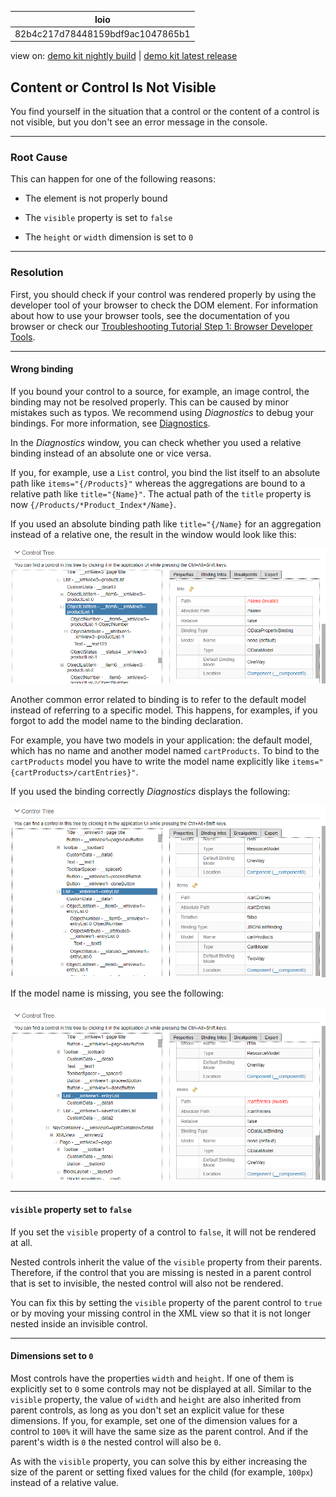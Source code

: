 <!-- copy82b4c217d78448159bdf9ac1047865b1 -->

| loio |
| -----|
| 82b4c217d78448159bdf9ac1047865b1 |

<div id="loio">

view on: [demo kit nightly build](https://openui5nightly.hana.ondemand.com/#/topic/82b4c217d78448159bdf9ac1047865b1) | [demo kit latest release](https://openui5.hana.ondemand.com/#/topic/82b4c217d78448159bdf9ac1047865b1)</div>

## Content or Control Is Not Visible

You find yourself in the situation that a control or the content of a control is not visible, but you don't see an error message in the console.

***

<a name="copy82b4c217d78448159bdf9ac1047865b1__section_mng_k2v_tz"/>

### Root Cause

This can happen for one of the following reasons:

-   The element is not properly bound

-   The `visible` property is set to `false`

-   The `height` or `width` dimension is set to `0`


***

<a name="copy82b4c217d78448159bdf9ac1047865b1__section_edr_n2v_tz"/>

### Resolution

First, you should check if your control was rendered properly by using the developer tool of your browser to check the DOM element. For information about how to use your browser tools, see the documentation of you browser or check our [Troubleshooting Tutorial Step 1: Browser Developer Tools](Step_1_Browser_Developer_Tools_eadd60a.md).

***

#### Wrong binding

If you bound your control to a source, for example, an image control, the binding may not be resolved properly. This can be caused by minor mistakes such as typos. We recommend using *Diagnostics* to debug your bindings. For more information, see [Diagnostics](Diagnostics_6ec18e8.md#loio6ec18e80b0ce47f290bc2645b0cc86e6).

In the *Diagnostics* window, you can check whether you used a relative binding instead of an absolute one or vice versa.

If you, for example, use a `List` control, you bind the list itself to an absolute path like `items="{/Products}"` whereas the aggregations are bound to a relative path like `title="{Name}"`. The actual path of the `title` property is now `{/Products/*Product_Index*/Name}`.

If you used an absolute binding path like `title="{/Name}` for an aggregation instead of a relative one, the result in the window would look like this:

![](loiof0e02a0a95274e96a374b560e746a3b1_LowRes.png)

Another common error related to binding is to refer to the default model instead of referring to a specific model. This happens, for examples, if you forgot to add the model name to the binding declaration.

For example, you have two models in your application: the default model, which has no name and another model named `cartProducts`. To bind to the `cartProducts` model you have to write the model name explicitly like `items="{cartProducts>/cartEntries}"`.

If you used the binding correctly *Diagnostics* displays the following:

![](loioea9ef43eca8e480f9f9a591836ee6242_LowRes.png)

If the model name is missing, you see the following:

 ![](loio6cd1eebf1af24a39afb9c11f0dec39a3_LowRes.png) 

***

#### `visible` property set to `false`

If you set the `visible` property of a control to `false`, it will not be rendered at all.

Nested controls inherit the value of the `visible` property from their parents. Therefore, if the control that you are missing is nested in a parent control that is set to invisible, the nested control will also not be rendered.

You can fix this by setting the `visible` property of the parent control to `true` or by moving your missing control in the XML view so that it is not longer nested inside an invisible control.

***

#### Dimensions set to `0`

Most controls have the properties `width` and `height`. If one of them is explicitly set to `0` some controls may not be displayed at all. Similar to the `visible` property, the value of `width` and `height` are also inherited from parent controls, as long as you don't set an explicit value for these dimensions. If you, for example, set one of the dimension values for a control to `100%` it will have the same size as the parent control. And if the parent's width is `0` the nested control will also be `0`.

As with the `visible` property, you can solve this by either increasing the size of the parent or setting fixed values for the child \(for example, `100px`\) instead of a relative value.

